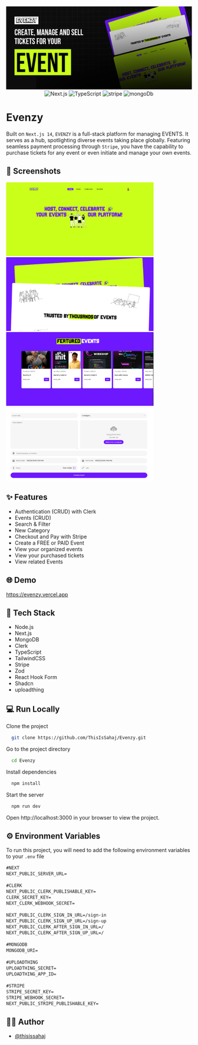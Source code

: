 <div align="center">
  <br />
      <img src="evenzyThumbnail.png" alt="Project Banner">
  <br />

  <div>
    <img src="https://img.shields.io/badge/-Next_JS_14-black?style=for-the-badge&logoColor=white&logo=nextdotjs&color=000000" alt="Next.js" />
    <img src="https://img.shields.io/badge/-TypeScript-black?style=for-the-badge&logoColor=white&logo=typescript&color=3178C6" alt="TypeScript" />
    <img src="https://img.shields.io/badge/-Stripe-black?style=for-the-badge&logoColor=white&logo=stripe&color=008CDD" alt="stripe" />
    <img src="https://img.shields.io/badge/-MongoDB-13aa52?style=for-the-badge&logo=mongodb&logoColor=white" alt="mongoDb" />
  </div>
</div>

# Evenzy

Built on `Next.js 14`, `EVENZY` is a full-stack platform for managing EVENTS. It serves as a hub, spotlighting diverse events taking place globally. Featuring seamless payment processing through `Stripe`, you have the capability to purchase tickets for any event or even initiate and manage your own events.




## 📸 Screenshots
<img src="image1.png" width="400" height="200" />
<img src="image2.png" width="400" height="200" />
<img src="image3.png" width="400" height="200" />
<img src="image4.png" width="400" height="200" />


## ✨ Features

- Authentication (CRUD) with Clerk
- Events (CRUD)
- Search & Filter
- New Category
- Checkout and Pay with Stripe
- Create a FREE or PAID Event
- View your organized events
- View your purchased tickets
- View related Events


## 🌐 Demo

https://evenzy.vercel.app


## 👾 Tech Stack

- Node.js
- Next.js
- MongoDB
- Clerk
- TypeScript
- TailwindCSS
- Stripe
- Zod
- React Hook Form
- Shadcn
- uploadthing

## 💻 Run Locally

Clone the project

```bash
  git clone https://github.com/ThisIsSahaj/Evenzy.git
```

Go to the project directory

```bash
  cd Evenzy
```

Install dependencies

```bash
  npm install
```

Start the server

```bash
  npm run dev
```
Open http://localhost:3000 in your browser to view the project.



## ⚙️ Environment Variables

To run this project, you will need to add the following environment variables to your `.env` file

```
#NEXT
NEXT_PUBLIC_SERVER_URL=

#CLERK
NEXT_PUBLIC_CLERK_PUBLISHABLE_KEY=
CLERK_SECRET_KEY=
NEXT_CLERK_WEBHOOK_SECRET=

NEXT_PUBLIC_CLERK_SIGN_IN_URL=/sign-in
NEXT_PUBLIC_CLERK_SIGN_UP_URL=/sign-up
NEXT_PUBLIC_CLERK_AFTER_SIGN_IN_URL=/
NEXT_PUBLIC_CLERK_AFTER_SIGN_UP_URL=/

#MONGODB
MONGODB_URI=

#UPLOADTHING
UPLOADTHING_SECRET=
UPLOADTHING_APP_ID=

#STRIPE
STRIPE_SECRET_KEY=
STRIPE_WEBHOOK_SECRET=
NEXT_PUBLIC_STRIPE_PUBLISHABLE_KEY=
```


## 🧑‍💻 Author

- [@thisissahaj](https://www.github.com/ThisIsSahaj)


